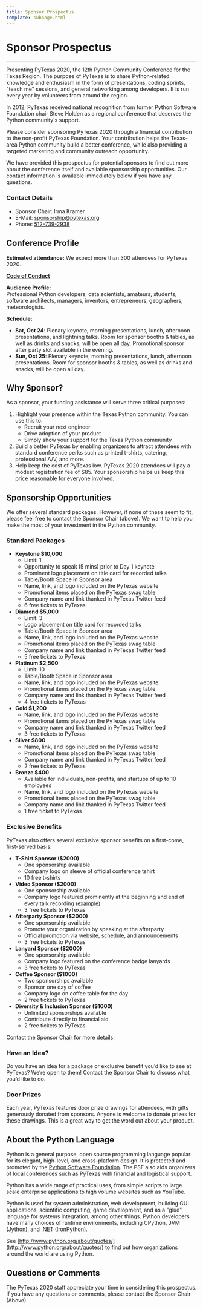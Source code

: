 ```yaml
---
title: Sponsor Prospectus
template: subpage.html
---
```


# Sponsor Prospectus
---

Presenting PyTexas 2020, the 12th Python Community Conference for the Texas Region. The purpose of PyTexas is to share Python-related knowledge and enthusiasm in the form of presentations, coding sprints, "teach me" sessions, and general networking among developers. It is run every year by volunteers from around the region.

In 2012, PyTexas received national recognition from former Python Software Foundation chair Steve Holden as a regional conference that deserves the Python community's support.

Please consider sponsoring PyTexas 2020 through a financial contribution to the non-profit PyTexas Foundation. Your contribution helps the Texas-area Python community build a better conference, while also providing a targeted marketing and community outreach opportunity.

We have provided this prospectus for potential sponsors to find out more about
the conference itself and available sponsorship opportunities. Our contact
information is available immediately below if you have any questions.

### Contact Details

* Sponsor Chair: Irma Kramer
* E-Mail: [sponsorship@pytexas.org](mailto:sponsorship@pytexas.org)
* Phone: [512-739-2938](tel:5127392938)

## Conference Profile

**Estimated attendance:**
We expect more than 300 attendees for PyTexas 2020.

**[Code of Conduct](/about/code-of-conduct)**

**Audience Profile:**<br>
Professional Python developers, data scientists, amateurs, students, software
architects, managers, inventors, entrepreneurs, geographers, meteorologists.

**Schedule:**

- **Sat, Oct 24**: Plenary keynote, morning presentations, lunch, afternoon presentations, and lightning talks. Room for sponsor booths & tables, as well as drinks and snacks, will be open all day. Promotional sponsor after party slot available in the evening.
- **Sun, Oct 25**: Plenary keynote, morning presentations, lunch, afternoon presentations. Room for sponsor booths & tables, as well as drinks and snacks, will be open all day.

## Why Sponsor?

As a sponsor, your funding assistance will serve three critical purposes:

1. Highlight your presence within the Texas Python community. You can use this to:
    - Recruit your next engineer
    - Drive adoption of your product
    - Simply show your support for the Texas Python community
1. Build a better PyTexas by enabling organizers to attract attendees with standard conference perks such as printed t-shirts, catering, professional A/V, and more.
1. Help keep the cost of PyTexas low. PyTexas 2020 attendees will pay a modest registration fee of $85. Your sponsorship helps us keep this price reasonable for everyone involved.

## Sponsorship Opportunities

We offer several standard packages. However, if none of these seem to fit,
please feel free to contact the Sponsor Chair (above). We want to help you make the
most of your investment in the Python community.

### Standard Packages

- **Keystone $10,000**
    - Limit: 1
    - Opportunity to speak (5 mins) prior to Day 1 keynote
    - Prominent logo placement on title card for recorded talks
    - Table/Booth Space in Sponsor area
    - Name, link, and logo included on the PyTexas website
    - Promotional items placed on the PyTexas swag table
    - Company name and link thanked in PyTexas Twitter feed
    - 6 free tickets to PyTexas
- **Diamond $5,000**
    - Limit: 3
    - Logo placement on title card for recorded talks
    - Table/Booth Space in Sponsor area
    - Name, link, and logo included on the PyTexas website
    - Promotional items placed on the PyTexas swag table
    - Company name and link thanked in PyTexas Twitter feed
    - 5 free tickets to PyTexas
- **Platinum $2,500**
    - Limit: 10
    - Table/Booth Space in Sponsor area
    - Name, link, and logo included on the PyTexas website
    - Promotional items placed on the PyTexas swag table
    - Company name and link thanked in PyTexas Twitter feed
    - 4 free tickets to PyTexas
- **Gold $1,200**
    - Name, link, and logo included on the PyTexas website
    - Promotional items placed on the PyTexas swag table
    - Company name and link thanked in PyTexas Twitter feed
    - 3 free tickets to PyTexas
- **Silver $800**
    - Name, link, and logo included on the PyTexas website
    - Promotional items placed on the PyTexas swag table
    - Company name and link thanked in PyTexas Twitter feed
    - 2 free tickets to PyTexas
- **Bronze $400**
    - Available for individuals, non-profits, and startups of up to 10 employees
    - Name, link, and logo included on the PyTexas website
    - Promotional items placed on the PyTexas swag table
    - Company name and link thanked in PyTexas Twitter feed
    - 1 free ticket to PyTexas

### Exclusive Benefits

PyTexas also offers several exclusive sponsor benefits on a first-come, first-served basis:

- **T-Shirt Sponsor ($2000)**
    - One sponsorship available
    - Company logo on sleeve of official conference tshirt
    - 10 free t-shirts
- **Video Sponsor ($2000)**
    - One sponsorship available
    - Company logo featured prominently at the beginning and end of every talk recording ([example](https://www.youtube.com/watch?v=68z91dRJCOU))
    - 3 free tickets to PyTexas
- **Afterparty Sponsor ($2000)**
    - One sponsorship available
    - Promote your organization by speaking at the afterparty
    - Official promotion via website, schedule, and announcements
    - 3 free tickets to PyTexas
- **Lanyard Sponsor ($2000)**
    - One sponsorship available
    - Company logo featured on the conference badge lanyards
    - 3 free tickets to PyTexas
- **Coffee Sponsor ($1000)**
    - Two sponsorships available
    - Sponsor one day of coffee
    - Company logo on coffee table for the day
    - 2 free tickets to PyTexas
- **Diversity & Inclusion Sponsor ($1000)**
    - Unlimited sponsorships available
    - Contribute directly to financial aid
    - 2 free tickets to PyTexas

Contact the Sponsor Chair for more details.

### Have an Idea?

Do you have an idea for a package or exclusive benefit you’d like to see at PyTexas? We’re open to them! Contact the Sponsor Chair to discuss what you’d like to do.

### Door Prizes

Each year, PyTexas features door prize drawings for attendees, with gifts generously donated from sponsors. Anyone is welcome to donate prizes for these drawings. This is a great way to get the word out about your product.

## About the Python Language

Python is a general purpose, open source programming language popular for its elegant, high-level, and cross-platform design. It is protected and promoted by the [Python Software Foundation](http://www.python.org/psf/). The PSF also aids organizers of local conferences such as PyTexas with financial and logistical support.

Python has a wide range of practical uses, from simple scripts to large scale enterprise applications to high volume websites such as YouTube.

Python is used for system administration, web development, building GUI applications, scientific computing, game development, and as a "glue" language for systems integration, among other things. Python developers have many choices of runtime environments, including CPython, JVM (Jython), and .NET (IronPython).

See [http://www.python.org/about/quotes/](http://www.python.org/about/quotes/) to find out how organizations around the world are using Python.

## Questions or Comments

The PyTexas 2020 staff appreciate your time in considering this prospectus. If you have any questions or comments, please contact the Sponsor Chair (Above).
